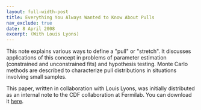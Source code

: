 ```yaml
---
layout: full-width-post
title: Everything You Always Wanted to Know About Pulls
nav_exclude: true
date: 8 April 2008
excerpt: (With Louis Lyons)
---
```


This note explains various ways to define a "pull" or "stretch". It discusses applications of this concept in problems of parameter estimation (constrained and unconstrained fits) and hypothesis testing. Monte Carlo methods are described to characterize pull distributions in situations involving small samples.

This paper, written in collaboration with Louis Lyons, was initially distributed as an internal note to the CDF collaboration at Fermilab. You can download it [here]({{site.url}}/assets/papers/cdf5776_pulls.pdf).
